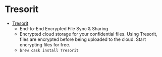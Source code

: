 # Tresorit
- [Tresorit](https://tresorit.com/)
  -  End-to-End Encrypted File Sync & Sharing
  - Encrypted cloud storage for your confidential files. Using Tresorit, files are encrypted before being uploaded to the cloud. Start encrypting files for free.
  - `brew cask install Tresorit`
